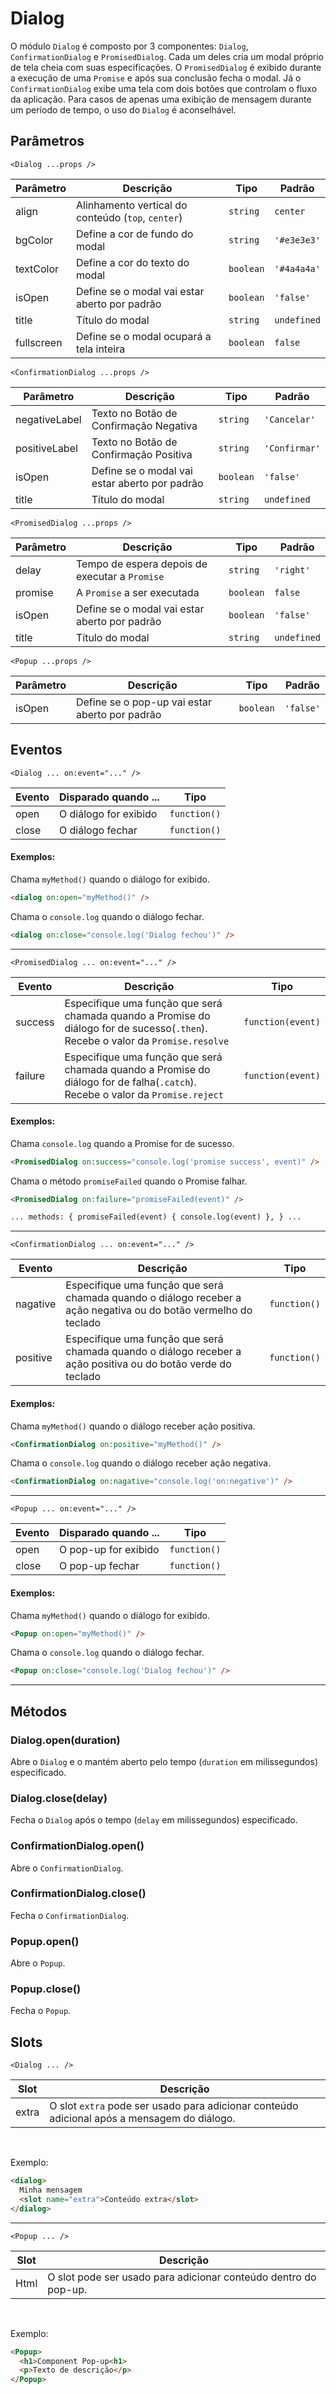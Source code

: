 # Dialog

O módulo `Dialog` é composto por 3 componentes: `Dialog`, `ConfirmationDialog` e `PromisedDialog`. Cada um deles cria um modal próprio de tela cheia com suas especificações.
O `PromisedDialog` é exibido durante a execução de uma `Promise` e após sua conclusão fecha o modal. Já o `ConfirmationDialog` exibe uma tela com dois botões que controlam o fluxo da aplicação. Para casos de apenas uma exibição de mensagem durante um período de tempo, o uso do `Dialog` é aconselhável.

<!-- @example ./example/Example.html -->

## Parâmetros

`<Dialog ...props />`

| Parâmetro  | Descrição                                          | Tipo      | Padrão      |
| ---------- | -------------------------------------------------- | --------- | ----------- |
| align      | Alinhamento vertical do conteúdo (`top`, `center`) | `string`  | `center`    |
| bgColor    | Define a cor de fundo do modal                     | `string`  | `'#e3e3e3'` |
| textColor  | Define a cor do texto do modal                     | `boolean` | `'#4a4a4a'` |
| isOpen     | Define se o modal vai estar aberto por padrão      | `boolean` | `'false'`   |
| title      | Título do modal                                    | `string`  | `undefined` |
| fullscreen | Define se o modal ocupará a tela inteira           | `boolean` | `false`     |

`<ConfirmationDialog ...props />`

| Parâmetro     | Descrição                                     | Tipo      | Padrão        |
| ------------- | --------------------------------------------- | --------- | ------------- |
| negativeLabel | Texto no Botão de Confirmação Negativa        | `string`  | `'Cancelar'`  |
| positiveLabel | Texto no Botão de Confirmação Positiva        | `string`  | `'Confirmar'` |
| isOpen        | Define se o modal vai estar aberto por padrão | `boolean` | `'false'`     |
| title         | Título do modal                               | `string`  | `undefined`   |

`<PromisedDialog ...props />`

| Parâmetro | Descrição                                      | Tipo      | Padrão      |
| --------- | ---------------------------------------------- | --------- | ----------- |
| delay     | Tempo de espera depois de executar a `Promise` | `string`  | `'right'`   |
| promise   | A `Promise` a ser executada                    | `boolean` | `false`     |
| isOpen    | Define se o modal vai estar aberto por padrão  | `boolean` | `'false'`   |
| title     | Título do modal                                | `string`  | `undefined` |

`<Popup ...props />`

| Parâmetro | Descrição                                      | Tipo      | Padrão    |
| --------- | ---------------------------------------------- | --------- | --------- |
| isOpen    | Define se o pop-up vai estar aberto por padrão | `boolean` | `'false'` |

## Eventos

`<Dialog ... on:event="..." />`

| Evento | Disparado quando ...  | Tipo         |
| ------ | --------------------- | ------------ |
| open   | O diálogo for exibido | `function()` |
| close  | O diálogo fechar      | `function()` |

#### Exemplos:

Chama `myMethod()` quando o diálogo for exibido.

```html
<dialog on:open="myMethod()" />
```

Chama o `console.log` quando o diálogo fechar.

```html
<dialog on:close="console.log('Dialog fechou')" />
```

---

`<PromisedDialog ... on:event="..." />`

| Evento  | Descrição                                                                                                                        | Tipo              |
| ------- | -------------------------------------------------------------------------------------------------------------------------------- | ----------------- |
| success | Especifique uma função que será chamada quando a Promise do diálogo for de sucesso(`.then`). Recebe o valor da `Promise.resolve` | `function(event)` |
| failure | Especifique uma função que será chamada quando a Promise do diálogo for de falha(`.catch`). Recebe o valor da `Promise.reject`   | `function(event)` |

#### Exemplos:

Chama `console.log` quando a Promise for de sucesso.

```html
<PromisedDialog on:success="console.log('promise success', event)" />
```

Chama o método `promiseFailed` quando o Promise falhar.

```html
<PromisedDialog on:failure="promiseFailed(event)" />

... methods: { promiseFailed(event) { console.log(event) }, } ...
```

---

`<ConfirmationDialog ... on:event="..." />`

| Evento   | Descrição                                                                                                        | Tipo         |
| -------- | ---------------------------------------------------------------------------------------------------------------- | ------------ |
| nagative | Especifique uma função que será chamada quando o diálogo receber a ação negativa ou do botão vermelho do teclado | `function()` |
| positive | Especifique uma função que será chamada quando o diálogo receber a ação positiva ou do botão verde do teclado    | `function()` |

#### Exemplos:

Chama `myMethod()` quando o diálogo receber ação positiva.

```html
<ConfirmationDialog on:positive="myMethod()" />
```

Chama o `console.log` quando o diálogo receber ação negativa.

```html
<ConfirmationDialog on:nagative="console.log('on:negative')" />
```

---

`<Popup ... on:event="..." />`

| Evento | Disparado quando ... | Tipo         |
| ------ | -------------------- | ------------ |
| open   | O pop-up for exibido | `function()` |
| close  | O pop-up fechar      | `function()` |

#### Exemplos:

Chama `myMethod()` quando o diálogo for exibido.

```html
<Popup on:open="myMethod()" />
```

Chama o `console.log` quando o diálogo fechar.

```html
<Popup on:close="console.log('Dialog fechou')" />
```

---

## Métodos

### Dialog.open(duration)

Abre o `Dialog` e o mantém aberto pelo tempo (`duration` em milissegundos) especificado.

### Dialog.close(delay)

Fecha o `Dialog` após o tempo (`delay` em milissegundos) especificado.

### ConfirmationDialog.open()

Abre o `ConfirmationDialog`.

### ConfirmationDialog.close()

Fecha o `ConfirmationDialog`.

### Popup.open()

Abre o `Popup`.

### Popup.close()

Fecha o `Popup`.

## Slots

`<Dialog ... />`

| Slot  | Descrição                                                                                   |
| ----- | ------------------------------------------------------------------------------------------- |
| extra | O slot `extra` pode ser usado para adicionar conteúdo adicional após a mensagem do diálogo. |

<br/>

Exemplo:

```html
<dialog>
  Minha mensagem
  <slot name="extra">Conteúdo extra</slot>
</dialog>
```

---

`<Popup ... />`

| Slot | Descrição                                                       |
| ---- | --------------------------------------------------------------- |
| Html | O slot pode ser usado para adicionar conteúdo dentro do pop-up. |

<br/>

Exemplo:

```html
<Popup>
  <h1>Component Pop-up<h1>
  <p>Texto de descrição</p>
</Popup>
```
